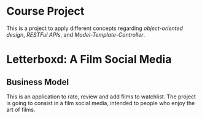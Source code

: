 # Course Project 

This is a project to apply different concepts regarding _object-oriented design_, _RESTFul APIs_, and _Model-Template-Controller_.

# Letterboxd: A Film Social Media

## Business Model

This is an application to rate, review and add films to watchlist. The project is going to consist in a film social media, intended to people who enjoy the art of films. 




